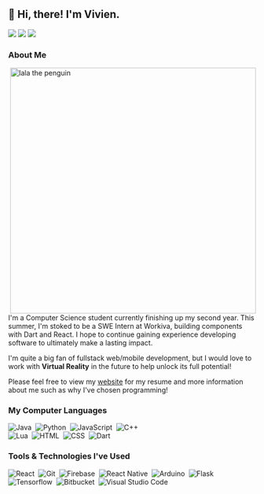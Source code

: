 ## 👋 Hi, there! I'm Vivien.

<p align="left">
<a href="https://www.vfpabuna.tech/"><img src="https://img.shields.io/badge/-vfpabuna.tech-3423A6?style=flat-square&logo=Google-Chrome&logoColor=white"/></a>
<a href="https://www.linkedin.com/in/vpabuna/"><img src="https://img.shields.io/badge/-Vivien%20Frances%20Pabuna-0077B5?style=flat-square&logo=Linkedin&logoColor=white"/></a>
<a href="mailto:vfpabuna@gmail.com"><img src="https://img.shields.io/badge/-vfpabuna@gmail.com-D14836?style=flat-square&logo=Gmail&logoColor=white"/></a>
</p>

### About Me
<img src="https://media.giphy.com/media/2DjXJ5UmrqYPm/source.gif" alt="lala the penguin" title="lala the penguin" width="500" align="right"/>

I'm a Computer Science student currently finishing up my second year.
This summer, I'm stoked to be a SWE Intern at Workiva, building components with Dart and React.
I hope to continue gaining experience developing software to ultimately make a lasting impact.

I'm quite a big fan of fullstack web/mobile development, but I would love to work with **Virtual Reality** in the future to help unlock its full potential!

Please feel free to view my [website](https://www.vfpabuna.tech/) for my resume and more information about me such as why I've chosen programming!


### My Computer Languages

![Java](https://img.shields.io/badge/-Java-333333?style=flat&logo=Java&logoColor=FFA518)&nbsp;
![Python](https://img.shields.io/badge/-Python-333333?style=flat&logo=python)&nbsp;
![JavaScript](https://img.shields.io/badge/-JavaScript-333333?style=flat&logo=javascript)&nbsp;
![C++](https://img.shields.io/badge/-C++-333333?style=flat&logo=C%2B%2B&logoColor=00599C)&nbsp;<br/>
![Lua](https://img.shields.io/badge/-Lua-333333?style=flat&logo=Lua&logoColor=03027D)&nbsp;
![HTML](https://img.shields.io/badge/-HTML-333333?style=flat&logo=HTML5)&nbsp;
![CSS](https://img.shields.io/badge/-CSS-333333?style=flat&logo=CSS3&logoColor=1572B6)&nbsp;
![Dart](https://img.shields.io/badge/-Dart-333333?style=flat&logo=dart&logoColor=2BB1EE)&nbsp;

### Tools & Technologies I've Used

![React](https://img.shields.io/badge/-React-333333?style=flat&logo=react)&nbsp;
![Git](https://img.shields.io/badge/-Git-333333?style=flat&logo=git)&nbsp;
![Firebase](https://img.shields.io/badge/-Firebase-333333?style=flat&logo=firebase)&nbsp;
![React Native](https://img.shields.io/badge/-React%20Native-333333?style=flat&logo=react)&nbsp;
![Arduino](https://img.shields.io/badge/-Arduino-333333?style=flat&logo=arduino)&nbsp;
![Flask](https://img.shields.io/badge/-Flask-333333?style=flat&logo=flask)&nbsp;<br/>
![Tensorflow](https://img.shields.io/badge/-Tensorflow-333333?style=flat&logo=tensorflow)&nbsp;
![Bitbucket](https://img.shields.io/badge/-Bitbucket-333333?style=flat&logo=bitbucket)&nbsp;
![Visual Studio Code](https://img.shields.io/badge/-Visual%20Studio%20Code-333333?style=flat&logo=visual-studio-code&logoColor=007ACC)&nbsp;



